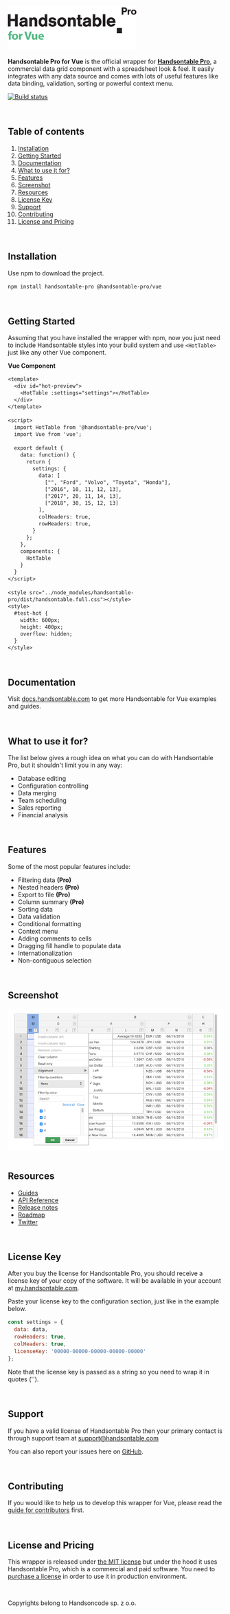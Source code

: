 <img src="https://raw.githubusercontent.com/handsontable/static-files/master/Images/Logo/Handsontable/handsontable-pro-vue.png" alt="Handsontable Pro for Vue" />

<br/>

**Handsontable Pro for Vue** is the official wrapper for [**Handsontable Pro**](//github.com/handsontable/handsontable-pro), a commercial data grid component with a spreadsheet look & feel. It easily integrates with any data source and comes with lots of useful features like data binding, validation, sorting or powerful context menu.

[![Build status](https://travis-ci.org/handsontable/vue-handsontable-official.png?branch=master)](//travis-ci.org/handsontable/vue-handsontable-official)

<br/>

## Table of contents

 1. [Installation](#installation)
 2. [Getting Started](#getting-started)
 3. [Documentation](#documentation)
 4. [What to use it for?](#what-to-use-it-for)
 5. [Features](#features)
 6. [Screenshot](#screenshot)
 7. [Resources](#resources)
 8. [License Key](#license-key)
 9. [Support](#support)
 10. [Contributing](#contributing)
 11. [License and Pricing](#license-and-pricing)

<br/>

## Installation
Use npm to download the project.
```bash
npm install handsontable-pro @handsontable-pro/vue
```

<br/>

## Getting Started
Assuming that you have installed the wrapper with npm, now you just need to include Handsontable styles into your build system and use `<HotTable>` just like any other Vue component.

**Vue Component**
```vue
<template>
  <div id="hot-preview">
    <HotTable :settings="settings"></HotTable>
  </div>
</template>

<script>
  import HotTable from '@handsontable-pro/vue';
  import Vue from 'vue';

  export default {
    data: function() {
      return {
        settings: {
          data: [
            ["", "Ford", "Volvo", "Toyota", "Honda"],
            ["2016", 10, 11, 12, 13],
            ["2017", 20, 11, 14, 13],
            ["2018", 30, 15, 12, 13]
          ],
          colHeaders: true,
          rowHeaders: true,
        }
      };
    },
    components: {
      HotTable
    }
  }
</script>

<style src="../node_modules/handsontable-pro/dist/handsontable.full.css"></style>
<style>
  #test-hot {
    width: 600px;
    height: 400px;
    overflow: hidden;
  }
</style>
```

<br/>

## Documentation
Visit [docs.handsontable.com](//docs.handsontable.com/pro/vue) to get more Handsontable for Vue examples and guides.

<br/>

## What to use it for?
The list below gives a rough idea on what you can do with Handsontable Pro, but it shouldn't limit you in any way:

- Database editing
- Configuration controlling
- Data merging
- Team scheduling
- Sales reporting
- Financial analysis

<br/>

## Features

Some of the most popular features include:

- Filtering data **(Pro)**
- Nested headers **(Pro)**
- Export to file **(Pro)**
- Column summary **(Pro)**
- Sorting data
- Data validation
- Conditional formatting
- Context menu
- Adding comments to cells
- Dragging fill handle to populate data
- Internationalization
- Non-contiguous selection

<br/>

## Screenshot
<div align="center">
<a href="//handsontable.com/examples">
<img src="https://raw.githubusercontent.com/handsontable/static-files/master/Images/Screenshots/handsontable-pro-showcase.png" align="center" alt="Handsontable Pro for Vue" />
</a>
</div>

<br/>

## Resources
- [Guides](//docs.handsontable.com/pro/vue)
- [API Reference](//docs.handsontable.com/pro/Core.html)
- [Release notes](//github.com/handsontable/vue-handsontable-official/releases)
- [Roadmap](//trello.com/b/PztR4hpj)
- [Twitter](//twitter.com/handsontable)

<br/>

## License Key

After you buy the license for Handsontable Pro, you should receive a license key of your copy of the software. It will be available in your account at [my.handsontable.com](//my.handsontable.com).

Paste your license key to the configuration section, just like in the example below.

```js
const settings = {
  data: data,
  rowHeaders: true,
  colHeaders: true,
  licenseKey: '00000-00000-00000-00000-00000'
};
```

Note that the license key is passed as a string so you need to wrap it in quotes ('').

<br/>

## Support
If you have a valid license of Handsontable Pro then your primary contact is through support team at [support@handsontable.com](mailto:support@handsontable.com)

You can also report your issues here on [GitHub](//github.com/handsontable/vue-handsontable-official/issues).

<br/>

## Contributing
If you would like to help us to develop this wrapper for Vue, please read the [guide for contributors](//github.com/handsontable/vue-handsontable-official/blob/master/CONTRIBUTING.md) first.

<br/>

## License and Pricing
This wrapper is released under [the MIT license](//github.com/handsontable/vue-handsontable-official/blob/master/LICENSE) but under the hood it uses Handsontable Pro, which is a commercial and paid software. You need to [purchase a license](//handsontable.com/pricing) in order to use it in production environment.

<br/>

Copyrights belong to Handsoncode sp. z o.o.
